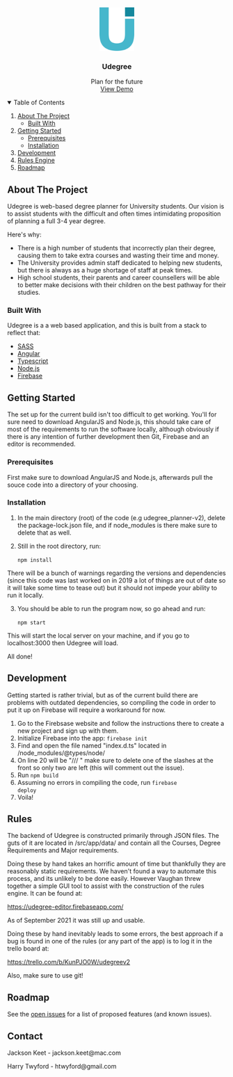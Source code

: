 <!-- PROJECT LOGO -->
<br />
<p align="center">
  <a href="https://udegree-angular.web.app/">
    <img src="src/assets/img/logo.png" alt="Logo" width="80" height="100">
  </a>

  <h3 align="center">Udegree</h3>

  <p align="center">
    Plan for the future
    <br />
    <a href="https://youtu.be/pvMe8rZXOiQ">View Demo</a>
  </p>
</p>



<!-- TABLE OF CONTENTS -->
<details open="open">
  <summary>Table of Contents</summary>
  <ol>
    <li>
      <a href="#about-the-project">About The Project</a>
      <ul>
        <li><a href="#built-with">Built With</a></li>
      </ul>
    </li>
    <li>
      <a href="#getting-started">Getting Started</a>
      <ul>
        <li><a href="#prerequisites">Prerequisites</a></li>
        <li><a href="#installation">Installation</a></li>
      </ul>
    </li>
    <li><a href="#Development">Development</a></li>
    <li><a href="#Rules">Rules Engine</a></li>
    <li><a href="#roadmap">Roadmap</a></li>
  </ol>
</details>



<!-- ABOUT THE PROJECT -->
## About The Project

Udegree is web-based degree planner for University students. Our vision is to assist students with the difficult and often times intimidating proposition of planning
a full 3-4 year degree.

Here's why:
* There is a high number of students that incorrectly plan their degree, causing them to take extra courses and wasting their time and money.
* The University provides admin staff dedicated to helping new students, but there is always as a huge shortage of staff at peak times.
* High school students, their parents and career counsellers will be able to better make decisions with their children on the best pathway for their studies.

### Built With

Udegree is a a web based application, and this is built from a stack to reflect that:

* [SASS](https://sass-lang.com/)
* [Angular](https://angular.io/)
* [Typescript](https://www.typescriptlang.org/)
* [Node.js](https://nodejs.org/en/)
* [Firebase](https://firebase.google.com/)



<!-- GETTING STARTED -->
## Getting Started

The set up for the current build isn't too difficult to get working. You'll for sure need to download AngularJS and Node.js, this should take care of most of the requirements
to run the software locally, although obviously if there is any intention of further development then Git, Firebase and an editor is recommended.

### Prerequisites

First make sure to download AngularJS and Node.js, afterwards pull the souce code into a directory of your choosing.

### Installation

1. In the main directory (root) of the code (e.g udegree_planner-v2), delete the package-lock.json file, and if node_modules is there make sure to delete that as well.
2. Still in the root directory, run:

    <code>npm install</code>
    
There will be a bunch of warnings regarding the versions and dependencies (since this code was last worked on in 2019 a lot of things are out of date so it will take some time to tease out)
but it should not impede your ability to run it locally.
    
3. You should be able to run the program now, so go ahead and run:

   <code>npm start</code>

This will start the local server on your machine, and if you go to localhost:3000 then Udegree will load.

All done!


<!-- Development -->
## Development

Getting started is rather trivial, but as of the current build there are problems with outdated dependencies, so compiling the code in order to put it up on Firebase will require a workaround for now.

1. Go to the Firebsase website and follow the instructions there to create a new project and sign up with them.
2. Initialize Firebase into the app:
    <code>firebase init</code>
3. Find and open the file named "index.d.ts" located in /node_modules/@types/node/
4. On line 20 will be "/// <reference lib="es2015" />" make sure to delete one of the slashes at the front so only two are left (this will comment out the issue).
5. Run <code>npm build</code>
6. Assuming no errors in compiling the code, run <code>firebase deploy</code>
7. Voila!


<!-- RULES -->
## Rules

The backend of Udegree is constructed primarily through JSON files. The guts of it are located in /src/app/data/ and contain all the Courses, Degree Requirements and Major requirements.

Doing these by hand takes an horrific amount of time but thankfully they are reasonably static requirements. We haven't found a way to automate this process, and its unlikely to be done easily. However Vaughan threw together a simple GUI tool to assist with the construction of the rules engine. It can be found at:

https://udegree-editor.firebaseapp.com/

As of September 2021 it was still up and usable.

Doing these by hand inevitably leads to some errors, the best approach if a bug is found in one of the rules (or any part of the app) is to log it in the trello board at:

https://trello.com/b/KunPJO0W/udegreev2

Also, make sure to use git!


<!-- ROADMAP -->
## Roadmap

See the [open issues](https://trello.com/b/KunPJO0W/udegreev2) for a list of proposed features (and known issues).


<!-- CONTACT -->
## Contact

<P>Jackson Keet - jackson.keet@mac.com</P>
<P>Harry Twyford - htwyford@gmail.com</P>


<!-- MARKDOWN LINKS & IMAGES -->
<!-- https://www.markdownguide.org/basic-syntax/#reference-style-links -->
[contributors-shield]: https://img.shields.io/github/contributors/othneildrew/Best-README-Template.svg?style=for-the-badge
[contributors-url]: https://github.com/othneildrew/Best-README-Template/graphs/contributors
[forks-shield]: https://img.shields.io/github/forks/othneildrew/Best-README-Template.svg?style=for-the-badge
[forks-url]: https://github.com/othneildrew/Best-README-Template/network/members
[stars-shield]: https://img.shields.io/github/stars/othneildrew/Best-README-Template.svg?style=for-the-badge
[stars-url]: https://github.com/othneildrew/Best-README-Template/stargazers
[issues-shield]: https://img.shields.io/github/issues/othneildrew/Best-README-Template.svg?style=for-the-badge
[issues-url]: https://github.com/othneildrew/Best-README-Template/issues
[license-shield]: https://img.shields.io/github/license/othneildrew/Best-README-Template.svg?style=for-the-badge
[license-url]: https://github.com/othneildrew/Best-README-Template/blob/master/LICENSE.txt
[linkedin-shield]: https://img.shields.io/badge/-LinkedIn-black.svg?style=for-the-badge&logo=linkedin&colorB=555
[linkedin-url]: https://linkedin.com/in/othneildrew
[product-screenshot]: src/assets/img/screenshot.png
